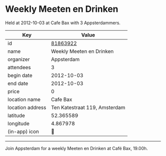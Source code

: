 # Weekly Meeten en Drinken
Held at 2012-10-03 at Cafe Bax with 3 Appsterdammers.
        
|Key|Value
|---|---|
|id|[81863922](https://www.meetup.com/appsterdam/events/81863922/)|
|name|Weekly Meeten en Drinken|
|organizer|Appsterdam|
|attendees|3|
|begin date|2012-10-03|
|end date|2012-10-03|
|price|0|
|location name|Cafe Bax|
|location address|Ten Katestraat 119, Amsterdam|
|latitude|52.365589|
|longitude|4.867978|
|(in-app) icon|🍺|

---

Join Appsterdam for a weekly Meeten en Drinken at Café Bax, 19.00h.


